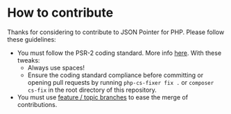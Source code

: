 # How to contribute

Thanks for considering to contribute to JSON Pointer for PHP. Please follow these guidelines:
- You must follow the PSR-2 coding standard. More info [here](https://github.com/php-fig/fig-standards/blob/master/accepted/PSR-2-coding-style-guide.md). With these tweaks:
    - Always use spaces!
    - Ensure the coding standard compliance before committing or opening pull requests by running `php-cs-fixer fix .` or `composer cs-fix` in the root directory of this repository.
- You must use [feature / topic branches](https://git-scm.com/book/en/v2/Git-Branching-Branching-Workflows) to ease the merge of contributions.
